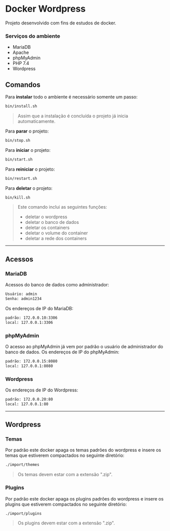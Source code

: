 # Docker Wordpress

Projeto desenvolvido com fins de estudos de docker.

### Serviços do ambiente
- MariaDB
- Apache
- phpMyAdmin
- PHP 7.4
- Wordpress

## Comandos

Para **instalar** todo o ambiente é necessário somente um passo:

```sh
bin/install.sh
```

> Assim que a instalação é concluída o projeto já inicia automaticamente.

Para **parar** o projeto:

```sh
bin/stop.sh
```

Para **iniciar** o projeto:

```sh
bin/start.sh
```

Para **reiniciar** o projeto:

```sh
bin/restart.sh
```

Para **deletar** o projeto:

```sh
bin/kill.sh
```

> Este comando inclui as seguintes funções:
> - deletar o wordpress
> - deletar o banco de dados
> - deletar os containers
> - deletar o volume do container
> - deletar a rede dos containers

---

## Acessos

### MariaDB

Acessos do banco de dados como administrador:

```txt
Usuário: admin
Senha: admin1234
```

Os endereços de IP do MariaDB:

```txt
padrão: 172.0.0.10:3306
local: 127.0.0.1:3306
```

### phpMyAdmin

O acesso ao phpMyAdmin já vem por padrão o usuário de administrador do banco de dados.
Os endereços de IP do phpMyAdmin:

```txt
padrão: 172.0.0.15:8080
local: 127.0.0.1:8080
```

### Wordpress

Os endereços de IP do Wordpress:

```txt
padrão: 172.0.0.20:80
local: 127.0.0.1:80
```

---

## Wordpress

### Temas

Por padrão este docker apaga os temas padrões do wordpress e insere os temas que estiverem compactados no seguinte diretório:

```txt
./import/themes
```

> Os temas devem estar com a extensão ".zip".

### Plugins

Por padrão este docker apaga os plugins padrões do wordpress e insere os plugins que estiverem compactados no seguinte diretório:

```txt
./import/plugins
```

> Os plugins devem estar com a extensão ".zip".